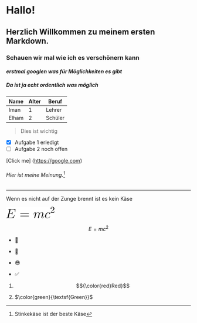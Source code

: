 # Hallo!

## Herzlich Willkommen zu meinem ersten Markdown.

### **Schauen wir mal wie ich es verschönern kann**

#### *erstmal googlen was für Möglichkeiten es gibt*

##### ***Da ist ja echt ordentlich was möglich***

|Name|Alter|Beruf|
|----|-----|-----|
|Iman|1|Lehrer|
|Elham|2|Schüler|

> Dies ist wichtig

- [x] Aufgabe 1 erledigt 
- [ ] Aufgabe 2 noch offen

[Click me] (https://google.com)

###### Hier ist meine Meinung.[^1]

[^1]: Stinkekäse ist der beste Käse
---
Wenn es nicht auf der Zunge brennt ist es kein Käse



![image](matheformel.svg)

$$E=mc^2$$



- :rocket:

- :tada:

- :sunglasses:

- :white_check_mark:


1. $${\color{red}Red}$$

2. $\color{green}{\textsf{Green}}$
